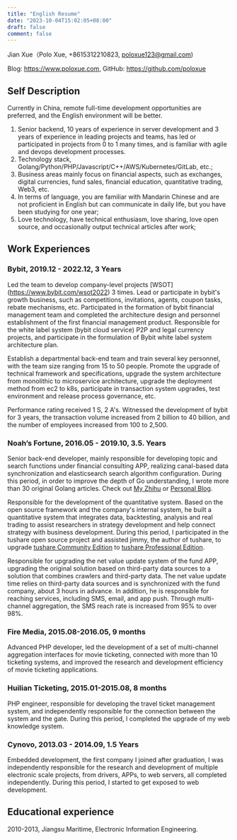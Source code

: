 ```yaml
---
title: "English Resume"
date: "2023-10-04T15:02:05+08:00"
draft: false
comment: false
---
```


Jian Xue（Polo Xue, +8615312210823, poloxue123@gmail.com)

Blog: https://www.poloxue.com, GitHub: https://github.com/poloxue

## Self Description

Currently in China, remote full-time development opportunities are preferred, and the English environment will be better.

1. Senior backend, 10 years of experience in server development and 3 years of experience in leading projects and teams, has led or participated in projects from 0 to 1 many times, and is familiar with agile and devops development processes.
2. Technology stack, Golang/Python/PHP/Javascript/C++/AWS/Kubernetes/GitLab, etc.;
3. Business areas mainly focus on financial aspects, such as exchanges, digital currencies, fund sales, financial education, quantitative trading, Web3, etc.
4. In terms of language, you are familiar with Mandarin Chinese and are not proficient in English but can communicate in daily life, but you have been studying for one year;
5. Love technology, have technical enthusiasm, love sharing, love open source, and occasionally output technical articles after work;

## Work Experiences

### Bybit, 2019.12 - 2022.12, 3 Years

Led the team to develop company-level projects [WSOT] (https://www.bybit.com/wsot2022) 3 times. Lead or participate in bybit's growth business, such as competitions, invitations, agents, coupon tasks, rebate mechanisms, etc. Participated in the formation of bybit financial management team and completed the architecture design and personnel establishment of the first financial management product. Responsible for the white label system (bybit cloud service) P2P and legal currency projects, and participate in the formulation of Bybit white label system architecture plan.

Establish a departmental back-end team and train several key personnel, with the team size ranging from 15 to 50 people. Promote the upgrade of technical framework and specifications, upgrade the system architecture from monolithic to microservice architecture, upgrade the deployment method from ec2 to k8s, participate in transaction system upgrades, test environment and release process governance, etc.

Performance rating received 1 S, 2 A's. Witnessed the development of bybit for 3 years, the transaction volume increased from 2 billion to 40 billion, and the number of employees increased from 100 to 2,500.

### Noah’s Fortune, 2016.05 - 2019.10, 3.5. Years

Senior back-end developer, mainly responsible for developing topic and search functions under financial consulting APP, realizing canal-based data synchronization and elasticsearch search algorithm configuration. During this period, in order to improve the depth of Go understanding, I wrote more than 30 original Golang articles. Check out [My Zhihu](https://www.zhihu.com/people/xue-jian-27) or [Personal Blog]( https://www.poloxue.com).

Responsible for the development of the quantitative system. Based on the open source framework and the company's internal system, he built a quantitative system that integrates data, backtesting, analysis and real trading to assist researchers in strategy development and help connect strategy with business development. During this period, I participated in the tushare open source project and assisted jimmy, the author of tushare, to upgrade [tushare Community Edition](http://tushare.org) to [tushare Professional Edition](https://tushare.pro).

Responsible for upgrading the net value update system of the fund APP, upgrading the original solution based on third-party data sources to a solution that combines crawlers and third-party data. The net value update time relies on third-party data sources and is synchronized with the fund company, about 3 hours in advance. In addition, he is responsible for reaching services, including SMS, email, and app push. Through multi-channel aggregation, the SMS reach rate is increased from 95% to over 98%.

### Fire Media, 2015.08-2016.05, 9 months

Advanced PHP developer, led the development of a set of multi-channel aggregation interfaces for movie ticketing, connected with more than 10 ticketing systems, and improved the research and development efficiency of movie ticketing applications.

### Huilian Ticketing, 2015.01-2015.08, 8 months

PHP engineer, responsible for developing the travel ticket management system, and independently responsible for the connection between the system and the gate. During this period, I completed the upgrade of my web knowledge system.

### Cynovo, 2013.03 - 2014.09, 1.5 Years

Embedded development, the first company I joined after graduation, I was independently responsible for the research and development of multiple electronic scale projects, from drivers, APPs, to web servers, all completed independently. During this period, I started to get exposed to web development.

## Educational experience

2010-2013, Jiangsu Maritime, Electronic Information Engineering.

